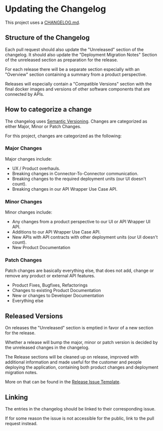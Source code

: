Updating the Changelog
======================

This project uses a [CHANGELOG.md](../../CHANGELOG.md).

## Structure of the Changelog

Each pull request should also update the "Unreleased" section of the changelog.
It should also update the "Deployment Migration Notes" Section of the unreleased section as preparation for the release.

For each release there will be a separate section especially with an "Overview" section containing a summary
from a product perspective.

Releases will especially contain a "Compatible Versions" section with the final docker
images and versions of other software components that are connected by APIs.

## How to categorize a change

The changelog uses [Semantic Versioning](https://semver.org/spec/v2.0.0.html).
Changes are categorized as either Major, Minor or Patch Changes.

For this project, changes are categorized as the following:

### Major Changes

Major changes include:

- UX / Product overhauls.
- Breaking changes in Connector-To-Connector communication.
- Breaking changes to the required deployment units (our UI doesn't count).
- Breaking changes in our API Wrapper Use Case API.

### Minor Changes

Minor changes include:

- Any changes from a product perspective to our UI or API Wrapper UI API.
- Additions to our API Wrapper Use Case API.
- New APIs with API contracts with other deployment units (our UI doesn't count).
- New Product Documentation

### Patch Changes

Patch changes are basically everything else, that does not add, change or remove any product or external API features.

- Product Fixes, Bugfixes, Refactorings
- Changes to existing Product Documentation
- New or changes to Developer Documentation
- Everything else

## Released Versions

On releases the "Unreleased" section is emptied in favor of a new section for the release.

Whether a release will bump the major, minor or patch version is decided by the unreleased changes in the changelog.

The Release sections will be cleaned up on release, improved with additional information and made
useful for the customer and people deploying the application, containing both product changes and
deployment migration notes.

More on that can be found in the [Release Issue Template](../../.github/ISSUE_TEMPLATE/release.md).

## Linking

The entries in the changelog should be linked to their corresponding issue.

If for some reason the issue is not accessible for the public, link to the pull request instead.

